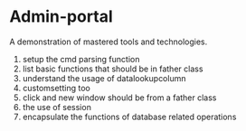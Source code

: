 # Admin-portal
A demonstration of mastered tools and technologies.

1. setup the cmd parsing function
2. list basic functions that should be in father class
3. understand the usage of datalookupcolumn
4. customsetting too
5. click and new window should be from a father class
6. the use of session
7. encapsulate the functions of database related operations
